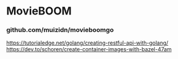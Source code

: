 # MovieBOOM

### github.com/muizidn/movieboomgo

https://tutorialedge.net/golang/creating-restful-api-with-golang/
https://dev.to/schoren/create-container-images-with-bazel-47am


